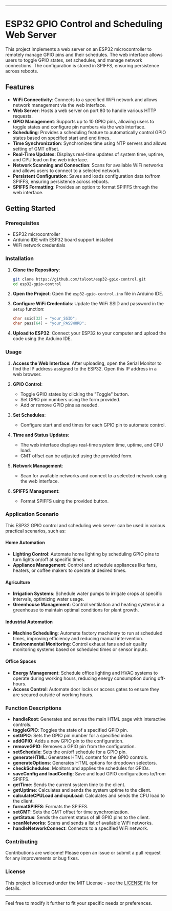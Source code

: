 
---

# ESP32 GPIO Control and Scheduling Web Server

This project implements a web server on an ESP32 microcontroller to remotely manage GPIO pins and their schedules. The web interface allows users to toggle GPIO states, set schedules, and manage network connections. The configuration is stored in SPIFFS, ensuring persistence across reboots.

## Features

- **WiFi Connectivity**: Connects to a specified WiFi network and allows network management via the web interface.
- **Web Server**: Hosts a web server on port 80 to handle various HTTP requests.
- **GPIO Management**: Supports up to 10 GPIO pins, allowing users to toggle states and configure pin numbers via the web interface.
- **Scheduling**: Provides a scheduling feature to automatically control GPIO states based on specified start and end times.
- **Time Synchronization**: Synchronizes time using NTP servers and allows setting of GMT offset.
- **Real-Time Updates**: Displays real-time updates of system time, uptime, and CPU load on the web interface.
- **Network Scanning and Connection**: Scans for available WiFi networks and allows users to connect to a selected network.
- **Persistent Configuration**: Saves and loads configuration data to/from SPIFFS, ensuring persistence across reboots.
- **SPIFFS Formatting**: Provides an option to format SPIFFS through the web interface.

## Getting Started

### Prerequisites

- ESP32 microcontroller
- Arduino IDE with ESP32 board support installed
- WiFi network credentials

### Installation

1. **Clone the Repository**:
   ```sh
   git clone https://github.com/taloot/esp32-gpio-control.git
   cd esp32-gpio-control
   ```

2. **Open the Project**:
   Open the `esp32-gpio-control.ino` file in Arduino IDE.

3. **Configure WiFi Credentials**:
   Update the WiFi SSID and password in the `setup` function:
   ```cpp
   char ssid[32] = "your_SSID";
   char pass[64] = "your_PASSWORD";
   ```

4. **Upload to ESP32**:
   Connect your ESP32 to your computer and upload the code using the Arduino IDE.

### Usage

1. **Access the Web Interface**:
   After uploading, open the Serial Monitor to find the IP address assigned to the ESP32. Open this IP address in a web browser.

2. **GPIO Control**:
   - Toggle GPIO states by clicking the "Toggle" button.
   - Set GPIO pin numbers using the form provided.
   - Add or remove GPIO pins as needed.

3. **Set Schedules**:
   - Configure start and end times for each GPIO pin to automate control.

4. **Time and Status Updates**:
   - The web interface displays real-time system time, uptime, and CPU load.
   - GMT offset can be adjusted using the provided form.

5. **Network Management**:
   - Scan for available networks and connect to a selected network using the web interface.

6. **SPIFFS Management**:
   - Format SPIFFS using the provided button.

### Application Scenario

This ESP32 GPIO control and scheduling web server can be used in various practical scenarios, such as:

#### Home Automation
- **Lighting Control**: Automate home lighting by scheduling GPIO pins to turn lights on/off at specific times.
- **Appliance Management**: Control and schedule appliances like fans, heaters, or coffee makers to operate at desired times.

#### Agriculture
- **Irrigation Systems**: Schedule water pumps to irrigate crops at specific intervals, optimizing water usage.
- **Greenhouse Management**: Control ventilation and heating systems in a greenhouse to maintain optimal conditions for plant growth.

#### Industrial Automation
- **Machine Scheduling**: Automate factory machinery to run at scheduled times, improving efficiency and reducing manual intervention.
- **Environmental Monitoring**: Control exhaust fans and air quality monitoring systems based on scheduled times or sensor inputs.

#### Office Spaces
- **Energy Management**: Schedule office lighting and HVAC systems to operate during working hours, reducing energy consumption during off-hours.
- **Access Control**: Automate door locks or access gates to ensure they are secured outside of working hours.

### Function Descriptions

- **handleRoot**: Generates and serves the main HTML page with interactive controls.
- **toggleGPIO**: Toggles the state of a specified GPIO pin.
- **setGPIO**: Sets the GPIO pin number for a specified index.
- **addGPIO**: Adds a new GPIO pin to the configuration.
- **removeGPIO**: Removes a GPIO pin from the configuration.
- **setSchedule**: Sets the on/off schedule for a GPIO pin.
- **generateHTML**: Generates HTML content for the GPIO controls.
- **generateOptions**: Generates HTML options for dropdown selectors.
- **checkSchedules**: Monitors and applies the schedules for GPIOs.
- **saveConfig and loadConfig**: Save and load GPIO configurations to/from SPIFFS.
- **getTime**: Sends the current system time to the client.
- **getUptime**: Calculates and sends the system uptime to the client.
- **calculateCPULoad and cpuLoad**: Calculates and sends the CPU load to the client.
- **formatSPIFFS**: Formats the SPIFFS.
- **setGMT**: Sets the GMT offset for time synchronization.
- **getStatus**: Sends the current status of all GPIO pins to the client.
- **scanNetworks**: Scans and sends a list of available WiFi networks.
- **handleNetworkConnect**: Connects to a specified WiFi network.

### Contributing

Contributions are welcome! Please open an issue or submit a pull request for any improvements or bug fixes.

### License

This project is licensed under the MIT License - see the [LICENSE](LICENSE) file for details.

---

Feel free to modify it further to fit your specific needs or preferences.
